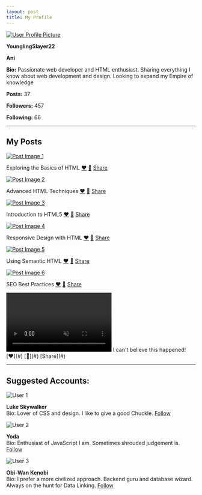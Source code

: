 ```yaml
---
layout: post
title: My Profile
---
```

[![User Profile Picture](/src/img/profile.jpg)](#)

**YounglingSlayer22**

**Ani**

**Bio:** Passionate web developer and HTML enthusiast. Sharing everything I know about web development and design. Looking to expand my Empire of knowledge

**Posts:** 37

**Followers:** 457

**Following:** 66

- - -

## My Posts

[![Post Image 1](/src/img/post1.jpg "Exploring the Basics of HTML")](#)

Exploring the Basics of HTML [❤](#) [💬](#) [Share](#)

  

[![Post Image 2](/src/img/post2.jpg "Advanced HTML Techniques")](#)

Advanced HTML Techniques [❤](#) [💬](#) [Share](#)

  

[![Post Image 3](/src/img/post3.jpg "Introduction to HTML5")](#)

Introduction to HTML5 [❤](#) [💬](#) [Share](#)

  

[![Post Image 4](/src/img/post4.jpg "Responsive Design with HTML")](#)

Responsive Design with HTML [❤](#) [💬](#) [Share](#)

  

[![Post Image 5](/src/img/post5.jpg "Using Semantic HTML")](#)

Using Semantic HTML [❤](#) [💬](#) [Share](#)

  

[![Post Image 6](/src/img/post6.jpg "SEO Best Practices")](#)

SEO Best Practices [❤](#) [💬](#) [Share](#)

  

 <video width="280" height="157" controls muted>
        <source
          src="/src/img/You were my brother Anakin! I loved you....mp4"
          type="video/mp4"
        />
        Your browser does not support the video tag.
      </video>
I can't believe this happened! [❤](#) [💬](#) [Share](#)

  

- - -

## Suggested Accounts:

![User 1](/src/img/user1.jpg)

**Luke Skywalker**  
Bio: Lover of CSS and design. I like to give a good Chuckle. [Follow](javascript:void(0);)

![User 2](/src/img/user2.png)

**Yoda**  
Bio: Enthusiast of JavaScript I am. Sometimes shrouded judgement is. [Follow](javascript:void(0);)

![User 3](/src/img/user3.jpg)

**Obi-Wan Kenobi**  
Bio: I prefer a more civilized approach. Backend guru and database wizard. Always on the hunt for Data Linking. [Follow](javascript:void(0);)
